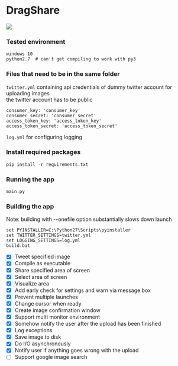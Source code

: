 # DragShare

![](https://j.gifs.com/Rgz5XO.gif)

### Tested environment
```
windows 10
python2.7  # can't get compiling to work with py3
```

### Files that need to be in the same folder
`twitter.yml` containing api credentials of dummy twitter account for uploading images  
the twitter account has to be public
```
consumer_key: 'consumer_key'
consumer_secret: 'consumer_secret'
access_token_key: 'access_token_key'
access_token_secret: 'access_token_secret'
```
`log.yml` for configuring logging

### Install required packages
```
pip install -r requirements.txt
```

### Running the app
```
main.py
```

### Building the app
Note: building with --onefile option substantially slows down launch
```
set PYINSTALLER=C:\Python27\Scripts\pyinstaller
set TWITTER_SETTINGS=twitter.yml
set LOGGING_SETTINGS=log.yml
build.bat
```

- [x] Tweet specified image
- [x] Compile as executable
- [x] Share specified area of screen
- [x] Select area of screen
- [x] Visualize area
- [x] Add early check for settings and warn via message box
- [x] Prevent multiple launches
- [x] Change cursor when ready
- [x] Create image confirmation window
- [x] Support multi monitor environment
- [x] Somehow notify the user after the upload has been finished
- [x] Log exceptions
- [x] Save image to disk
- [x] Do I/O asynchronously
- [x] Notify user if anything goes wrong with the upload
- [ ] Support google image search
